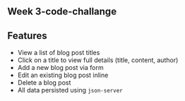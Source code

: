 ## Week 3-code-challange
## Features
- View a list of blog post titles
- Click on a title to view full details (title, content, author)
- Add a new blog post via form
- Edit an existing blog post inline
- Delete a blog post
- All data persisted using `json-server`
